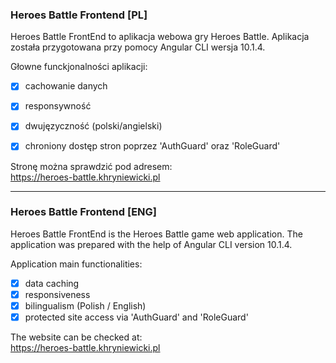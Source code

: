 ### Heroes Battle Frontend [PL]

Heroes Battle FrontEnd to aplikacja webowa gry Heroes Battle. Aplikacja została przygotowana przy pomocy Angular CLI wersja 10.1.4.

Głowne funckjonalności aplikacji: 
- [x] cachowanie danych
- [x] responsywność
- [x] dwujęzyczność (polski/angielski)
- [x] chroniony dostęp stron poprzez 'AuthGuard' oraz 'RoleGuard'
  

Stronę można sprawdzić pod adresem:
\
https://heroes-battle.khryniewicki.pl
 
----

### Heroes Battle Frontend [ENG]

Heroes Battle FrontEnd is the Heroes Battle game web application. The application was prepared with the help of Angular CLI version 10.1.4.

Application main functionalities:
- [x] data caching
- [x] responsiveness
- [x] bilingualism (Polish / English)
- [x] protected site access via 'AuthGuard' and 'RoleGuard'

The website can be checked at:
\
https://heroes-battle.khryniewicki.pl
